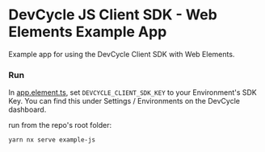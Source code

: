 # DevCycle JS Client SDK - Web Elements Example App

Example app for using the DevCycle Client SDK with Web Elements.

### Run

In [app.element.ts](src%2Fapp%2Fapp.element.ts), set `DEVCYCLE_CLIENT_SDK_KEY` to your Environment's SDK Key.
You can find this under Settings / Environments on the DevCycle dashboard.

run from the repo's root folder:

```yarn nx serve example-js```
